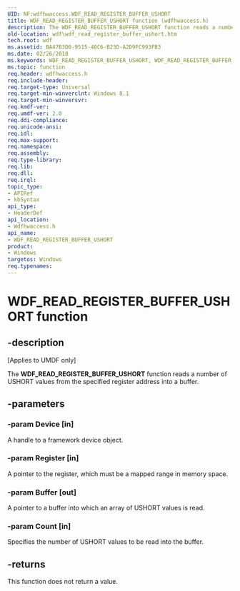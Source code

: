 ```yaml
---
UID: NF:wdfhwaccess.WDF_READ_REGISTER_BUFFER_USHORT
title: WDF_READ_REGISTER_BUFFER_USHORT function (wdfhwaccess.h)
description: The WDF_READ_REGISTER_BUFFER_USHORT function reads a number of USHORT values from the specified register address into a buffer.
old-location: wdf\wdf_read_register_buffer_ushort.htm
tech.root: wdf
ms.assetid: BA47B3D0-9515-40C6-B23D-A2D9FC993FB3
ms.date: 02/26/2018
ms.keywords: WDF_READ_REGISTER_BUFFER_USHORT, WDF_READ_REGISTER_BUFFER_USHORT function, wdf.wdf_read_register_buffer_ushort, wdfhwaccess/WDF_READ_REGISTER_BUFFER_USHORT
ms.topic: function
req.header: wdfhwaccess.h
req.include-header: 
req.target-type: Universal
req.target-min-winverclnt: Windows 8.1
req.target-min-winversvr: 
req.kmdf-ver: 
req.umdf-ver: 2.0
req.ddi-compliance: 
req.unicode-ansi: 
req.idl: 
req.max-support: 
req.namespace: 
req.assembly: 
req.type-library: 
req.lib: 
req.dll: 
req.irql: 
topic_type:
- APIRef
- kbSyntax
api_type:
- HeaderDef
api_location:
- Wdfhwaccess.h
api_name:
- WDF_READ_REGISTER_BUFFER_USHORT
product:
- Windows
targetos: Windows
req.typenames: 
---
```


# WDF_READ_REGISTER_BUFFER_USHORT function


## -description


<p class="CCE_Message">[Applies to UMDF only]</p>

The <b>WDF_READ_REGISTER_BUFFER_USHORT</b> function reads a number of USHORT values from the specified register address into a buffer.


## -parameters




### -param Device [in]

A handle to a framework device object.


### -param Register [in]

A pointer to the register, which must be a mapped range in memory space.


### -param Buffer [out]

A pointer to a buffer into which an array of USHORT values is read.


### -param Count [in]

Specifies the number of USHORT values to be read into the buffer.


## -returns



This function does not return a value.



